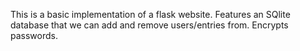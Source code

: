 This is a basic implementation of a flask website. Features an SQlite database that we can add and remove users/entries from. Encrypts passwords.
